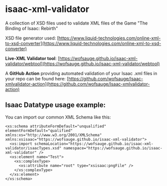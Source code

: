 # isaac-xml-validator
A collection of XSD files used to validate XML files of the Game "The Binding of Isaac: Rebirth"

XSD file generator used: [https://www.liquid-technologies.com/online-xml-to-xsd-converter](https://www.liquid-technologies.com/online-xml-to-xsd-converter)


**Live-XML Validator tool**: [https://wofsauge.github.io/isaac-xml-validator/webtool](https://wofsauge.github.io/isaac-xml-validator/webtool)

A **GitHub Action** providing automated validation of your Isaac .xml files in your repo can be found here: [https://github.com/wofsauge/Isaac-xmlvalidator-action](https://github.com/wofsauge/Isaac-xmlvalidator-action)


## Isaac Datatype usage example:
You can import our common XML Schema like this:
```
<xs:schema attributeFormDefault="unqualified" elementFormDefault="qualified" xmlns:xs="http://www.w3.org/2001/XMLSchema" xmlns:xsisaac="https://wofsauge.github.io/isaac-xml-validator">
  <xs:import schemaLocation="https://wofsauge.github.io/isaac-xml-validator/isaacTypes.xsd" namespace="https://wofsauge.github.io/isaac-xml-validator" />
  <xs:element name="Test">
    <xs:complexType>
      <xs:attribute name="root" type="xsisaac:pngFile" />
    </xs:complexType>
  </xs:element>
</xs:schema>
```
